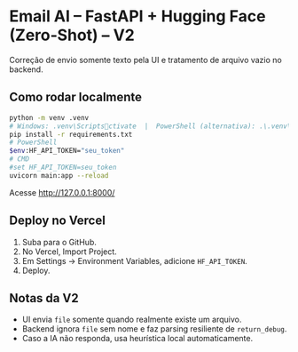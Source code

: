 
# Email AI – FastAPI + Hugging Face (Zero‑Shot) – V2

Correção de envio somente texto pela UI e tratamento de arquivo vazio no backend.

## Como rodar localmente

```bash
python -m venv .venv
# Windows: .venv\Scriptsctivate  |  PowerShell (alternativa): .\.venv\Scripts\python.exe -m pip install -r requirements.txt
pip install -r requirements.txt
# PowerShell
$env:HF_API_TOKEN="seu_token"
# CMD
#set HF_API_TOKEN=seu_token
uvicorn main:app --reload
```

Acesse http://127.0.0.1:8000/

## Deploy no Vercel

1. Suba para o GitHub.
2. No Vercel, Import Project.
3. Em Settings → Environment Variables, adicione `HF_API_TOKEN`.
4. Deploy.

## Notas da V2
- UI envia `file` somente quando realmente existe um arquivo.
- Backend ignora `file` sem nome e faz parsing resiliente de `return_debug`.
- Caso a IA não responda, usa heurística local automaticamente.
